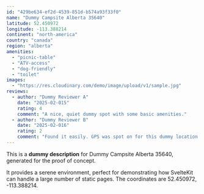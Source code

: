 ```yaml
---
id: "429be634-ef2d-4539-851d-b574a93f33f0"
name: "Dummy Campsite Alberta 35640"
latitude: 52.450972
longitude: -113.388214
continent: "north-america"
country: "canada"
region: "alberta"
amenities:
  - "picnic-table"
  - "ATV-access"
  - "dog-friendly"
  - "toilet"
images:
  - "https://res.cloudinary.com/demo/image/upload/v1/sample.jpg"
reviews:
  - author: "Dummy Reviewer A"
    date: "2025-02-015"
    rating: 4
    comment: "A nice, quiet dummy spot with some basic amenities."
  - author: "Dummy Reviewer B"
    date: "2025-02-016"
    rating: 2
    comment: "Found it easily. GPS was spot on for this dummy location."
---
```


This is a **dummy description** for Dummy Campsite Alberta 35640, generated for the proof of concept.

It provides a serene environment, perfect for demonstrating how SvelteKit can handle a large number of static pages. The coordinates are 52.450972, -113.388214.
